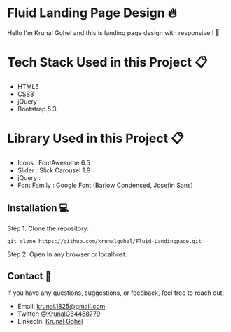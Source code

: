 # Fluid Landing Page Design 🔥

Hello I'm Krunal Gohel and this is landing page design with responsive.! 🎉 

# Tech Stack Used in this Project 📋

- HTML5
- CSS3
- jQuery
- Bootstrap 5.3

# Library Used in this Project 📋

- Icons : FontAwesome 6.5
- Slider : Slick Carousel 1.9
- jQuery : 
- Font Family : Google Font (Barlow Condensed, Josefin Sans)

## Installation 💻

Step 1. Clone the repository:
```
git clone https://github.com/krunalgohel/Fluid-Landingpage.git
```
Step 2. Open In any browser or localhost.

## Contact 📧

If you have any questions, suggestions, or feedback, feel free to reach out:

- Email: krunal.1825@gmail.com
- Twitter: [@KrunalG64488779](https://twitter.com/KrunalG64488779)
- LinkedIn: [Krunal Gohel](https://www.linkedin.com/in/krunalgohel/)

